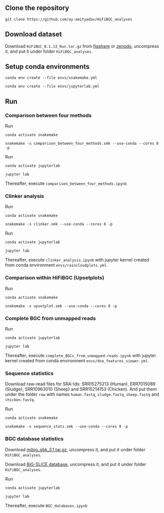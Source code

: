 ## Clone the repository
```
git clone https://github.com/ay-amityadav/HiFiBGC_analyses
```
## Download dataset
Download `HiFiBGC_0.1.13_Run.tar.gz` from [figshare](https://doi.org/10.6084/m9.figshare.27194043.v3) or [zenodo](https://zenodo.org/records/10874958), uncompress it, and put it under folder `HiFiBGC_analyses`.

## Setup conda environments
```
conda env create --file envs/snakemake.yml

conda env create --file envs/jupyterlab.yml
```

## Run

### Comparison between four methods
Run 
```
conda activate snakemake

snakemake -s comparison_between_four_methods.smk --use-conda --cores 8 -p
```
Run
```
conda activate jupyterlab

jupyter lab
```
Thereafter, execute `comparison_between_four_methods.ipynb`

### Clinker analysis
Run
```
conda activate snakemake

snakemake -s clinker.smk --use-conda --cores 8 -p
```
Run
```
conda activate jupyterlab

jupyter lab
```
Thereafter, execute `clinker_analysis.ipynb` with jupyter kernel created from conda environment `envs/raincloudplots.yml`.

### Comparison within HiFiBGC (Upsetplots) 
Run
```
conda activate snakemake

snakemake -s upsetplot.smk --use-conda --cores 8 -p
``` 

### Complete BGC from unmapped reads
Run
```
conda activate jupyterlab

jupyter lab
```
Thereafter, execute `complete_BGCs_from_unmapped-reads.ipynb` with jupyter kernel created from conda environment `envs/dna_features_viewer.yml`.

### Sequence statistics
Download raw-read files for SRA-Ids: SRR15275213 (Human), ERR7015089 (Sludge), SRR10963010 (Sheep) and SRR15214153 (Chicken). And put them under the folder `raw` with names `human.fastq`, `sludge.fastq`, `sheep.fastq` and `chicken.fastq`. 

Run
```
conda activate snakemake

snakemake -s sequence_stats.smk --use-conda --cores 8 -p
```

### BGC database statistics
Download [mibig_gbk_3.1.tar.gz](https://dl.secondarymetabolites.org/mibig/mibig_gbk_3.1.tar.gz), uncompress it, and put it under folder `HiFiBGC_analyses`.

Download [BiG-SLICE database](https://s3.ap-northeast-1.wasabisys.com/gigadb-datasets/live/pub/10.5524/100001_101000/100826/data/full_run_result.zip), uncompress it, and put it under folder `HiFiBGC_analyses`.

Run
```
conda activate jupyterlab

jupyter lab
```
Thereafter, execute `BGC_databases.ipynb`


